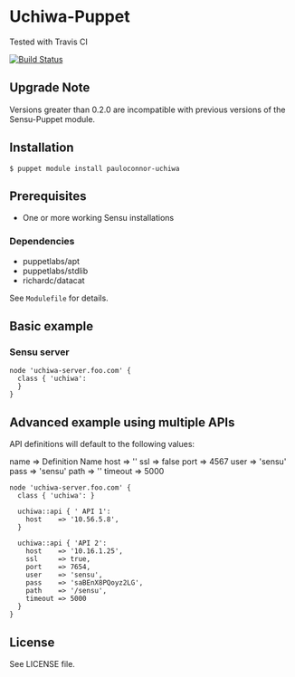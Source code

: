 # Uchiwa-Puppet

Tested with Travis CI

[![Build Status](https://travis-ci.org/pauloconnor/pauloconnor-uchiwa.png)](https://travis-ci.org/sensu/sensu-puppet)

## Upgrade Note

Versions greater than 0.2.0 are incompatible with previous versions of the Sensu-Puppet module.

## Installation

    $ puppet module install pauloconnor-uchiwa

## Prerequisites
- One or more working Sensu installations

### Dependencies
- puppetlabs/apt
- puppetlabs/stdlib
- richardc/datacat

See `Modulefile` for details.

## Basic example

### Sensu server

    node 'uchiwa-server.foo.com' {
      class { 'uchiwa':
      }
    }

## Advanced example using multiple APIs

API definitions will default to the following values:

  name    => Definition Name
  host    => ''
  ssl     => false
  port    => 4567
  user    => 'sensu'
  pass    => 'sensu'
  path    => ''
  timeout => 5000

    node 'uchiwa-server.foo.com' {
      class { 'uchiwa': }

      uchiwa::api { ' API 1':
        host    => '10.56.5.8',
      }

      uchiwa::api { 'API 2':
        host    => '10.16.1.25',
        ssl     => true,
        port    => 7654,
        user    => 'sensu',
        pass    => 'saBEnX8PQoyz2LG',
        path    => '/sensu',
        timeout => 5000
      }
    }

## License

See LICENSE file.
